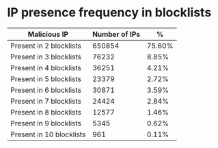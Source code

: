 # IP presence frequency in blocklists
| Malicious IP | Number of IPs | % |
|----|----|----|
| Present in 2 blocklists | 650854 | 75.60% |
| Present in 3 blocklists | 76232 | 8.85% |
| Present in 4 blocklists | 36251 | 4.21% |
| Present in 5 blocklists | 23379 | 2.72% |
| Present in 6 blocklists | 30871 | 3.59% |
| Present in 7 blocklists | 24424 | 2.84% |
| Present in 8 blocklists | 12577 | 1.46% |
| Present in 9 blocklists | 5345 | 0.62% |
| Present in 10 blocklists | 961 | 0.11% |
